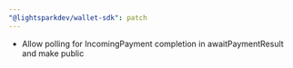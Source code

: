 ```yaml
---
"@lightsparkdev/wallet-sdk": patch
---
```


- Allow polling for IncomingPayment completion in awaitPaymentResult and make public
